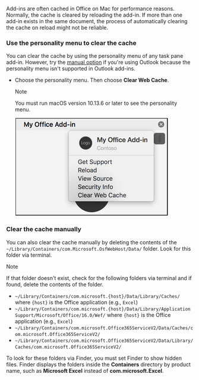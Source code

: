 Add-ins are often cached in Office on Mac for performance reasons. Normally, the cache is cleared by reloading the add-in. If more than one add-in exists in the same document, the process of automatically clearing the cache on reload might not be reliable.

### Use the personality menu to clear the cache

You can clear the cache by using the personality menu of any task pane add-in. However, try the [manual option](#clear-the-cache-manually) if you're using Outlook because the personality menu isn't supported in Outlook add-ins.

- Choose the personality menu. Then choose **Clear Web Cache**.
    > [!NOTE]
    > You must run macOS version 10.13.6 or later to see the personality menu.

    ![Screenshot of clear web cache option on personality menu.](../images/mac-clear-cache-menu.png)

### Clear the cache manually

You can also clear the cache manually by deleting the contents of the `~/Library/Containers/com.Microsoft.OsfWebHost/Data/` folder. Look for this folder via terminal.

> [!NOTE]
> If that folder doesn't exist, check for the following folders via terminal and if found, delete the contents of the folder.
>
> - `~/Library/Containers/com.microsoft.{host}/Data/Library/Caches/` where `{host}` is the Office application (e.g., `Excel`)
> - `~/Library/Containers/com.microsoft.{host}/Data/Library/Application Support/Microsoft/Office/16.0/Wef/` where `{host}` is the Office application (e.g., `Excel`)
> - `~/Library/Containers/com.microsoft.Office365ServiceV2/Data/Caches/com.microsoft.Office365ServiceV2/`
> - `~/Library/Containers/com.microsoft.Office365ServiceV2/Data/Library/Caches/com.microsoft.Office365ServiceV2/`
>
> To look for these folders via Finder, you must set Finder to show hidden files. Finder displays the folders inside the **Containers** directory by product name, such as **Microsoft Excel** instead of **com.microsoft.Excel**.